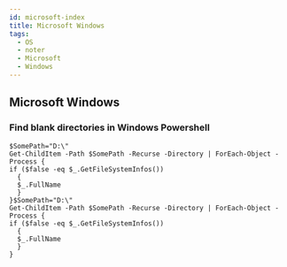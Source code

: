```yaml
---
id: microsoft-index
title: Microsoft Windows
tags:
  - OS
  - noter
  - Microsoft
  - Windows
---
```


## Microsoft Windows

### Find blank directories in Windows Powershell

```
$SomePath="D:\"
Get-ChildItem -Path $SomePath -Recurse -Directory | ForEach-Object -Process {
if ($false -eq $_.GetFileSystemInfos())
  {
  $_.FullName
  }
}$SomePath="D:\"
Get-ChildItem -Path $SomePath -Recurse -Directory | ForEach-Object -Process {
if ($false -eq $_.GetFileSystemInfos())
  {
  $_.FullName
  }
}
```